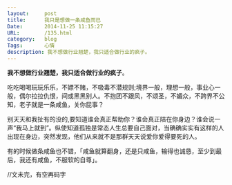 ```yaml
---
layout:		post
title:		我只是想做一条咸鱼而已
Date:		2014-11-25 11:15:27
URL:		/135.html
category:	blog
Tags:		心情
description: 我不想做行业翘楚，我只适合做行业的疯子。
---
```



**我不想做行业翘楚，我只适合做行业的疯子**。

吃吃喝喝玩玩乐乐，不嫖不赌，不吸毒不潜规则;境界一般，理想一般，事业心一般，偶尔拉拉仇恨，间或黑黑别人。不抱团不跟风，不颂圣，不媚众，不跨界不公知，老子就是一条咸鱼，关你屁事？

别天天和我扯有的没的,要知道谁会真正帮助你？谁会真正陪在你身边？谁会说一声“我马上就到”。纵使知道孤独是常态人生总要自己面对，当确确实实有这样的人出现在身边，突然发现，他们从来就不是那群天天说爱你爱得要死的人。

有的时候做条咸鱼也不错，「咸鱼就算翻身，还是只咸鱼，输得也诚恳，至少到最后，我还有咸鱼，不服软的自尊」。

//文未完，有空再码字